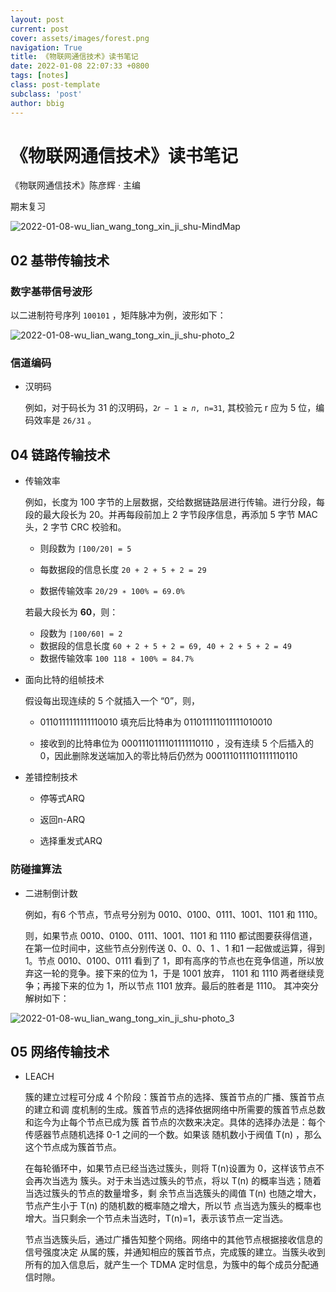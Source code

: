 ```yaml
---
layout: post
current: post
cover: assets/images/forest.png
navigation: True
title: 《物联网通信技术》读书笔记
date: 2022-01-08 22:07:33 +0800
tags: [notes]
class: post-template
subclass: 'post'
author: bbig
---
```


#  《物联网通信技术》读书笔记

《物联网通信技术》陈彦辉 · 主编

期末复习




![2022-01-08-wu_lian_wang_tong_xin_ji_shu-MindMap](https://bbbiggest.github.io/assets/images/2022-01-08-wu_lian_wang_tong_xin_ji_shu-MindMap.jpg)



## 02 基带传输技术

### 数字基带信号波形

以二进制符号序列 `100101` ，矩阵脉冲为例，波形如下：

![2022-01-08-wu_lian_wang_tong_xin_ji_shu-photo_2](https://bbbiggest.github.io/assets/images/2022-01-08-wu_lian_wang_tong_xin_ji_shu-photo_2.png)

### 信道编码

- 汉明码

  例如，对于码长为 31 的汉明码，`2𝑟 − 1 ≥ 𝑛, n=31`, 其校验元 r 应为 5 位，编码效率是 `26/31` 。



## 04 链路传输技术

- 传输效率

  例如，长度为 100 字节的上层数据，交给数据链路层进行传输。进行分段，每段的最大段长为 20。并再每段前加上 2 字节段序信息，再添加 5 字节 MAC 头，2 字节 CRC 校验和。

  - 则段数为 `⌈100/20⌉ = 5`

  - 每数据段的信息长度 `20 + 2 + 5 + 2 = 29`

  - 数据传输效率 `20/29 ∗ 100% = 69.0%`

  若最大段长为 **60**，则：

  - 段数为 `⌈100/60⌉ = 2` 
  - 数据段的信息长度 `60 + 2 + 5 + 2 = 69, 40 + 2 + 5 + 2 = 49`
  - 数据传输效率 `100 118 ∗ 100% = 84.7%`

- 面向比特的组帧技术

  假设每出现连续的 5 个就插入一个 “0”，则，

  - 0110111111111110010 填充后比特串为 011011111011111010010

  - 接收到的比特串位为 0001110111101111110110 ，没有连续 5 个后插入的 0，因此删除发送端加入的零比特后仍然为 0001110111101111110110

- 差错控制技术

  - 停等式ARQ

  - 返回n-ARQ

  - 选择重发式ARQ

### 防碰撞算法

- 二进制倒计数

  例如，有6 个节点，节点号分别为 0010、0100、0111、1001、1101 和 1110。

  则，如果节点 0010、0100、0111、1001、1101 和 1110 都试图要获得信道，在第一位时间中，这些节点分别传送 0、0、0、1 、1 和1 一起做或运算，得到 1。节点 0010、0100、0111 看到了 1，即有高序的节点也在竞争信道，所以放弃这一轮的竞争。接下来的位为 1，于是 1001 放弃， 1101 和 1110 两者继续竞争；再接下来的位为 1，所以节点 1101 放弃。最后的胜者是 1110。
  其冲突分解树如下：

![2022-01-08-wu_lian_wang_tong_xin_ji_shu-photo_3](https://bbbiggest.github.io/assets/images/2022-01-08-wu_lian_wang_tong_xin_ji_shu-photo_3.png)



## 05 网络传输技术

- LEACH

  簇的建立过程可分成 4 个阶段：簇首节点的选择、簇首节点的广播、簇首节点的建立和调
  度机制的生成。簇首节点的选择依据网络中所需要的簇首节点总数和迄今为止每个节点已成为簇
  首节点的次数来决定。具体的选择办法是：每个传感器节点随机选择 0-1 之间的一个数。如果该
  随机数小于阀值 T(n) ，那么这个节点成为簇首节点。

  在每轮循环中，如果节点已经当选过簇头，则将 T(n)设置为 0，这样该节点不会再次当选为
  簇头。对于未当选过簇头的节点，将以 T(n) 的概率当选；随着当选过簇头的节点的数量增多，剩
  余节点当选簇头的阈值 T(n) 也随之增大，节点产生小于 T(n) 的随机数的概率随之增大，所以节
  点当选为簇头的概率也增大。当只剩余一个节点未当选时，T(n)=1，表示该节点一定当选。

  节点当选簇头后，通过广播告知整个网络。网络中的其他节点根据接收信息的信号强度决定
  从属的簇，并通知相应的簇首节点，完成簇的建立。当簇头收到所有的加入信息后，就产生一个
   TDMA 定时信息，为簇中的每个成员分配通信时隙。

